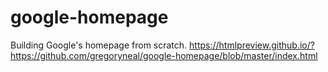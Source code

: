 # google-homepage
Building Google's homepage from scratch.
https://htmlpreview.github.io/?https://github.com/gregoryneal/google-homepage/blob/master/index.html

